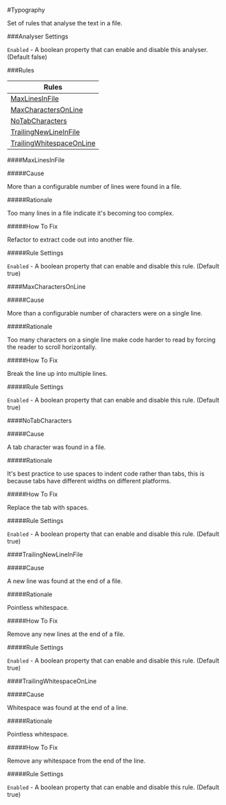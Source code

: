 #Typography

Set of rules that analyse the text in a file.

###Analyser Settings

`Enabled` - A boolean property that can enable and disable this analyser. (Default false)

###Rules

|Rules|
|---|
|[MaxLinesInFile](#maxlinesinfile)|
|[MaxCharactersOnLine](#maxcharactersonline)|
|[NoTabCharacters](#notabcharacters)|
|[TrailingNewLineInFile](#trailingnewlineinfile)|
|[TrailingWhitespaceOnLine](#trailingwhitespaceonline)|

####MaxLinesInFile

#####Cause

More than a configurable number of lines were found in a file.

#####Rationale

Too many lines in a file indicate it's becoming too complex.

#####How To Fix

Refactor to extract code out into another file.

#####Rule Settings

`Enabled` - A boolean property that can enable and disable this rule. (Default true)

####MaxCharactersOnLine

#####Cause

More than a configurable number of characters were on a single line.

#####Rationale

Too many characters on a single line make code harder to read by forcing the reader to scroll horizontally.

#####How To Fix

Break the line up into multiple lines.

#####Rule Settings

`Enabled` - A boolean property that can enable and disable this rule. (Default true)

####NoTabCharacters

#####Cause

A tab character was found in a file.

#####Rationale

It's best practice to use spaces to indent code rather than tabs, this is because tabs have different widths on different platforms.

#####How To Fix

Replace the tab with spaces.

#####Rule Settings

`Enabled` - A boolean property that can enable and disable this rule. (Default true)

####TrailingNewLineInFile

#####Cause

A new line was found at the end of a file.

#####Rationale

Pointless whitespace.

#####How To Fix

Remove any new lines at the end of a file.

#####Rule Settings

`Enabled` - A boolean property that can enable and disable this rule. (Default true)

####TrailingWhitespaceOnLine

#####Cause

Whitespace was found at the end of a line.

#####Rationale

Pointless whitespace.

#####How To Fix

Remove any whitespace from the end of the line.

#####Rule Settings

`Enabled` - A boolean property that can enable and disable this rule. (Default true)